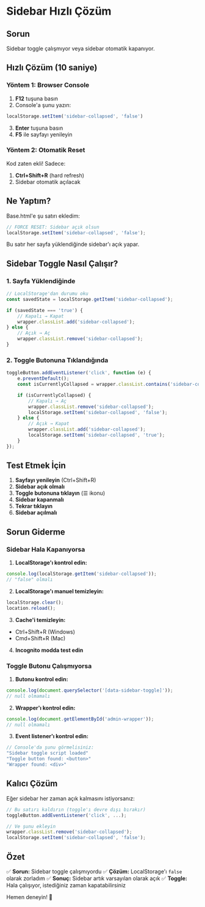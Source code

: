 # Sidebar Hızlı Çözüm

## Sorun
Sidebar toggle çalışmıyor veya sidebar otomatik kapanıyor.

## Hızlı Çözüm (10 saniye)

### Yöntem 1: Browser Console
1. **F12** tuşuna basın
2. Console'a şunu yazın:
```javascript
localStorage.setItem('sidebar-collapsed', 'false')
```
3. **Enter** tuşuna basın
4. **F5** ile sayfayı yenileyin

### Yöntem 2: Otomatik Reset
Kod zaten ekli! Sadece:
1. **Ctrl+Shift+R** (hard refresh)
2. Sidebar otomatik açılacak

## Ne Yaptım?

Base.html'e şu satırı ekledim:
```javascript
// FORCE RESET: Sidebar açık olsun
localStorage.setItem('sidebar-collapsed', 'false');
```

Bu satır her sayfa yüklendiğinde sidebar'ı açık yapar.

## Sidebar Toggle Nasıl Çalışır?

### 1. Sayfa Yüklendiğinde
```javascript
// LocalStorage'dan durumu oku
const savedState = localStorage.getItem('sidebar-collapsed');

if (savedState === 'true') {
    // Kapalı → Kapat
    wrapper.classList.add('sidebar-collapsed');
} else {
    // Açık → Aç
    wrapper.classList.remove('sidebar-collapsed');
}
```

### 2. Toggle Butonuna Tıklandığında
```javascript
toggleButton.addEventListener('click', function (e) {
    e.preventDefault();
    const isCurrentlyCollapsed = wrapper.classList.contains('sidebar-collapsed');

    if (isCurrentlyCollapsed) {
        // Kapalı → Aç
        wrapper.classList.remove('sidebar-collapsed');
        localStorage.setItem('sidebar-collapsed', 'false');
    } else {
        // Açık → Kapat
        wrapper.classList.add('sidebar-collapsed');
        localStorage.setItem('sidebar-collapsed', 'true');
    }
});
```

## Test Etmek İçin

1. **Sayfayı yenileyin** (Ctrl+Shift+R)
2. **Sidebar açık olmalı**
3. **Toggle butonuna tıklayın** (☰ ikonu)
4. **Sidebar kapanmalı**
5. **Tekrar tıklayın**
6. **Sidebar açılmalı**

## Sorun Giderme

### Sidebar Hala Kapanıyorsa

1. **LocalStorage'ı kontrol edin:**
```javascript
console.log(localStorage.getItem('sidebar-collapsed'));
// "false" olmalı
```

2. **LocalStorage'ı manuel temizleyin:**
```javascript
localStorage.clear();
location.reload();
```

3. **Cache'i temizleyin:**
- Ctrl+Shift+R (Windows)
- Cmd+Shift+R (Mac)

4. **Incognito modda test edin**

### Toggle Butonu Çalışmıyorsa

1. **Butonu kontrol edin:**
```javascript
console.log(document.querySelector('[data-sidebar-toggle]'));
// null olmamalı
```

2. **Wrapper'ı kontrol edin:**
```javascript
console.log(document.getElementById('admin-wrapper'));
// null olmamalı
```

3. **Event listener'ı kontrol edin:**
```javascript
// Console'da şunu görmelisiniz:
"Sidebar toggle script loaded"
"Toggle button found: <button>"
"Wrapper found: <div>"
```

## Kalıcı Çözüm

Eğer sidebar her zaman açık kalmasını istiyorsanız:

```javascript
// Bu satırı kaldırın (toggle'ı devre dışı bırakır)
toggleButton.addEventListener('click', ...);

// Ve şunu ekleyin
wrapper.classList.remove('sidebar-collapsed');
localStorage.setItem('sidebar-collapsed', 'false');
```

## Özet

✅ **Sorun:** Sidebar toggle çalışmıyordu
✅ **Çözüm:** LocalStorage'ı `false` olarak zorladım
✅ **Sonuç:** Sidebar artık varsayılan olarak açık
✅ **Toggle:** Hala çalışıyor, istediğiniz zaman kapatabilirsiniz

Hemen deneyin! 🎉
